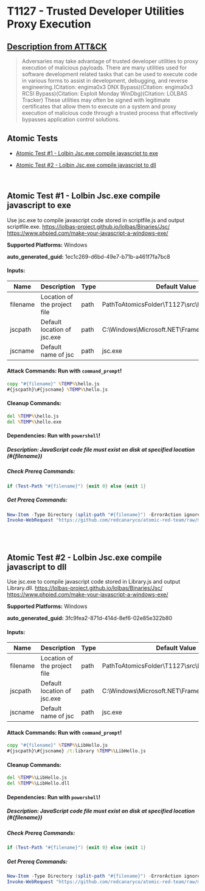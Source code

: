 # T1127 - Trusted Developer Utilities Proxy Execution
## [Description from ATT&CK](https://attack.mitre.org/techniques/T1127)
<blockquote>Adversaries may take advantage of trusted developer utilities to proxy execution of malicious payloads. There are many utilities used for software development related tasks that can be used to execute code in various forms to assist in development, debugging, and reverse engineering.(Citation: engima0x3 DNX Bypass)(Citation: engima0x3 RCSI Bypass)(Citation: Exploit Monday WinDbg)(Citation: LOLBAS Tracker) These utilities may often be signed with legitimate certificates that allow them to execute on a system and proxy execution of malicious code through a trusted process that effectively bypasses application control solutions.</blockquote>

## Atomic Tests

- [Atomic Test #1 - Lolbin Jsc.exe compile javascript to exe](#atomic-test-1---lolbin-jscexe-compile-javascript-to-exe)

- [Atomic Test #2 - Lolbin Jsc.exe compile javascript to dll](#atomic-test-2---lolbin-jscexe-compile-javascript-to-dll)


<br/>

## Atomic Test #1 - Lolbin Jsc.exe compile javascript to exe
Use jsc.exe to compile javascript code stored in scriptfile.js and output scriptfile.exe.
https://lolbas-project.github.io/lolbas/Binaries/Jsc/
https://www.phpied.com/make-your-javascript-a-windows-exe/

**Supported Platforms:** Windows


**auto_generated_guid:** 1ec1c269-d6bd-49e7-b71b-a461f7fa7bc8





#### Inputs:
| Name | Description | Type | Default Value |
|------|-------------|------|---------------|
| filename | Location of the project file | path | PathToAtomicsFolder&#92;T1127&#92;src&#92;hello.js|
| jscpath | Default location of jsc.exe | path | C:&#92;Windows&#92;Microsoft.NET&#92;Framework&#92;v4.0.30319|
| jscname | Default name of jsc | path | jsc.exe|


#### Attack Commands: Run with `command_prompt`! 


```cmd
copy "#{filename}" %TEMP%\hello.js
#{jscpath}\#{jscname} %TEMP%\hello.js
```

#### Cleanup Commands:
```cmd
del %TEMP%\hello.js
del %TEMP%\hello.exe
```



#### Dependencies:  Run with `powershell`!
##### Description: JavaScript code file must exist on disk at specified location (#{filename})
##### Check Prereq Commands:
```powershell
if (Test-Path "#{filename}") {exit 0} else {exit 1}
```
##### Get Prereq Commands:
```powershell
New-Item -Type Directory (split-path "#{filename}") -ErrorAction ignore | Out-Null
Invoke-WebRequest "https://github.com/redcanaryco/atomic-red-team/raw/master/atomics/T1127/src/hello.js" -OutFile "#{filename}"
```




<br/>
<br/>

## Atomic Test #2 - Lolbin Jsc.exe compile javascript to dll
Use jsc.exe to compile javascript code stored in Library.js and output Library.dll.
https://lolbas-project.github.io/lolbas/Binaries/Jsc/
https://www.phpied.com/make-your-javascript-a-windows-exe/

**Supported Platforms:** Windows


**auto_generated_guid:** 3fc9fea2-871d-414d-8ef6-02e85e322b80





#### Inputs:
| Name | Description | Type | Default Value |
|------|-------------|------|---------------|
| filename | Location of the project file | path | PathToAtomicsFolder&#92;T1127&#92;src&#92;LibHello.js|
| jscpath | Default location of jsc.exe | path | C:&#92;Windows&#92;Microsoft.NET&#92;Framework&#92;v4.0.30319|
| jscname | Default name of jsc | path | jsc.exe|


#### Attack Commands: Run with `command_prompt`! 


```cmd
copy "#{filename}" %TEMP%\LibHello.js
#{jscpath}\#{jscname} /t:library %TEMP%\LibHello.js
```

#### Cleanup Commands:
```cmd
del %TEMP%\LibHello.js
del %TEMP%\LibHello.dll
```



#### Dependencies:  Run with `powershell`!
##### Description: JavaScript code file must exist on disk at specified location (#{filename})
##### Check Prereq Commands:
```powershell
if (Test-Path "#{filename}") {exit 0} else {exit 1}
```
##### Get Prereq Commands:
```powershell
New-Item -Type Directory (split-path "#{filename}") -ErrorAction ignore | Out-Null
Invoke-WebRequest "https://github.com/redcanaryco/atomic-red-team/raw/master/atomics/T1127/src/LibHello.js" -OutFile "#{filename}"
```




<br/>
